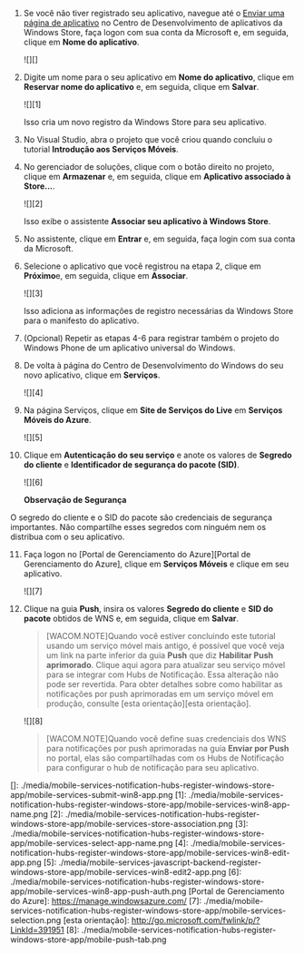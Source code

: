 1.  Se você não tiver registrado seu aplicativo, navegue até o [Enviar uma página de aplicativo][Enviar uma página de aplicativo] no Centro de Desenvolvimento de aplicativos da Windows Store, faça logon com sua conta da Microsoft e, em seguida, clique em **Nome do aplicativo**.

    ![][]

2.  Digite um nome para o seu aplicativo em **Nome do aplicativo**, clique em **Reservar nome do aplicativo** e, em seguida, clique em **Salvar**.

    ![][1]

    Isso cria um novo registro da Windows Store para seu aplicativo.

3.  No Visual Studio, abra o projeto que você criou quando concluiu o tutorial **Introdução aos Serviços Móveis**.

4.  No gerenciador de soluções, clique com o botão direito no projeto, clique em **Armazenar** e, em seguida, clique em **Aplicativo associado à Store...**.

    ![][2]

    Isso exibe o assistente **Associar seu aplicativo à Windows Store**.

5.  No assistente, clique em **Entrar** e, em seguida, faça login com sua conta da Microsoft.

6.  Selecione o aplicativo que você registrou na etapa 2, clique em **Próximo**e, em seguida, clique em **Associar**.

    ![][3]

    Isso adiciona as informações de registro necessárias da Windows Store para o manifesto do aplicativo.

7.  (Opcional) Repetir as etapas 4-6 para registrar também o projeto do Windows Phone de um aplicativo universal do Windows.

8.  De volta à página do Centro de Desenvolvimento do Windows do seu novo aplicativo, clique em **Serviços**.

    ![][4]

9.  Na página Serviços, clique em **Site de Serviços do Live** em **Serviços Móveis do Azure**.

    ![][5]

10. Clique em **Autenticação do seu serviço** e anote os valores de **Segredo do cliente** e **Identificador de segurança do pacote (SID)**.

    ![][6]

    <div class="dev-callout"><b>Observa&ccedil;&atilde;o de Seguran&ccedil;a</b>
<p>O segredo do cliente e o SID do pacote s&atilde;o credenciais de seguran&ccedil;a importantes. N&atilde;o compartilhe esses segredos com ningu&eacute;m nem os distribua com o seu aplicativo.</p>
</div>

11. Faça logon no [Portal de Gerenciamento do Azure][Portal de Gerenciamento do Azure], clique em **Serviços Móveis** e clique em seu aplicativo.

    ![][7]

12. Clique na guia **Push**, insira os valores **Segredo do cliente** e **SID do pacote** obtidos de WNS e, em seguida, clique em **Salvar**.

    > [WACOM.NOTE]Quando você estiver concluindo este tutorial usando um serviço móvel mais antigo, é possível que você veja um link na parte inferior da guia **Push** que diz **Habilitar Push aprimorado**. Clique aqui agora para atualizar seu serviço móvel para se integrar com Hubs de Notificação. Essa alteração não pode ser revertida. Para obter detalhes sobre como habilitar as notificações por push aprimoradas em um serviço móvel em produção, consulte [esta orientação][esta orientação].

    ![][8]

    > [WACOM.NOTE]Quando você define suas credenciais dos WNS para notificações por push aprimoradas na guia **Enviar por Push** no portal, elas são compartilhadas com os Hubs de Notificação para configurar o hub de notificação para seu aplicativo.

<!-- URLs. -->

  [Enviar uma página de aplicativo]: http://go.microsoft.com/fwlink/p/?LinkID=266582
  []: ./media/mobile-services-notification-hubs-register-windows-store-app/mobile-services-submit-win8-app.png
  [1]: ./media/mobile-services-notification-hubs-register-windows-store-app/mobile-services-win8-app-name.png
  [2]: ./media/mobile-services-notification-hubs-register-windows-store-app/mobile-services-store-association.png
  [3]: ./media/mobile-services-notification-hubs-register-windows-store-app/mobile-services-select-app-name.png
  [4]: ./media/mobile-services-notification-hubs-register-windows-store-app/mobile-services-win8-edit-app.png
  [5]: ./media/mobile-services-javascript-backend-register-windows-store-app/mobile-services-win8-edit2-app.png
  [6]: ./media/mobile-services-notification-hubs-register-windows-store-app/mobile-services-win8-app-push-auth.png
  [Portal de Gerenciamento do Azure]: https://manage.windowsazure.com/
  [7]: ./media/mobile-services-notification-hubs-register-windows-store-app/mobile-services-selection.png
  [esta orientação]: http://go.microsoft.com/fwlink/p/?LinkId=391951
  [8]: ./media/mobile-services-notification-hubs-register-windows-store-app/mobile-push-tab.png
